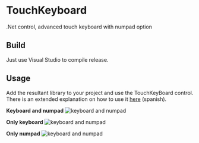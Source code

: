 # TouchKeyboard
.Net control, advanced touch keyboard with numpad option

## Build
Just use Visual Studio to compile release.

## Usage
Add the resultant library to your project and use the TouchKeyBoard control. There is an extended explanation on how to use it [here](https://pove.es/blog/140-como-usar-control-de-teclado-tactil-net) (spanish).

**Keyboard and numpad**
![keyboard and numpad](https://pove.es/images/keyboard-numpad.png)

**Only keyboard**
![keyboard and numpad](https://pove.es/images/keyboard-shift.png)

**Only numpad**
![keyboard and numpad](https://pove.es/images/numpad.png)
